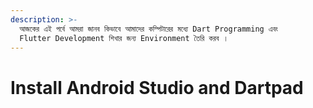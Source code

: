 ```yaml
---
description: >-
  আজকের এই পর্বে আমরা জানব কিভাবে আমাদের কম্পিটারের মধ্যে Dart Programming এবং
  Flutter Development শিখার জন্য Environment তৈরি করব ।
---
```


# Install Android Studio and Dartpad

